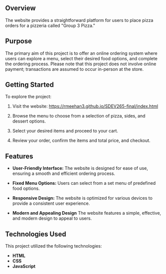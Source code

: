 ## Overview

The website provides a straightforward platform for users to place pizza orders for a pizzeria called "Group 3 Pizza."

## Purpose

The primary aim of this project is to offer an online ordering system where users can explore a menu, select their desired food options, and complete the ordering process. Please note that this project does not involve online payment; transactions are assumed to occur in-person at the store.

## Getting Started

To explore the project:

1. Visit the website: https://rmeehan3.github.io/SDEV265-final/index.html

2. Browse the menu to choose from a selection of pizza, sides, and dessert options.

3. Select your desired items and proceed to your cart.

5. Review your order, confirm the items and total price, and checkout.

## Features

- **User-Friendly Interface:** The website is designed for ease of use, ensuring a smooth and efficient ordering process.

- **Fixed Menu Options:** Users can select from a set menu of predefined food options.

- **Responsive Design:** The website is optimized for various devices to provide a consistent user experience.

- **Modern and Appealing Design** The website features a simple, effective, and modern design to appeal to users.

## Technologies Used

This project utilized the following technologies:

- **HTML**
- **CSS**
- **JavaScript**
